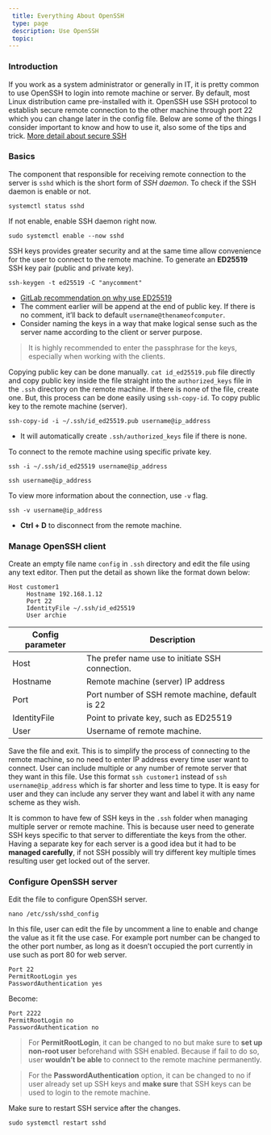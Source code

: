 ```yaml
---
 title: Everything About OpenSSH
 type: page
 description: Use OpenSSH
 topic: 
---
```


### Introduction
If you work as a system administrator or generally in IT, it is pretty common to use OpenSSH to login into remote machine or server. By default, most Linux distribution came pre-installed with it. OpenSSH use SSH protocol to establish secure remote connection to the other machine through port 22 which you can change later in the config file. Below are some of the things I consider important to know and how to use it, also some of the tips and trick. [More detail about secure SSH](https://stribika.github.io/2015/01/04/secure-secure-shell.html)

### Basics
The component that responsible for receiving remote connection to the server is `sshd` which is the short form of _SSH daemon_. To check if the SSH daemon is enable or not.
```{sh}
systemctl status sshd
```

If not enable, enable SSH daemon right now.
```{sh}
sudo systemctl enable --now sshd
```

SSH keys provides greater security and at the same time allow convenience for the user to connect to the remote machine. To generate an **ED25519** SSH key pair (public and private key).
```{sh}
ssh-keygen -t ed25519 -C "anycomment"
``` 
- [GitLab recommendation on why use ED25519](https://docs.gitlab.com/ee/user/ssh.html#ed25519-ssh-keys)
- The comment earlier will be append at the end of public key. If there is no comment, it’ll back to default `username@thenameofcomputer`. 
- Consider naming the keys in a way that make logical sense such as the server name according to the client or server purpose.
> It is highly recommended to enter the passphrase for the keys, especially when working with the clients.

Copying public key can be done manually. `cat id_ed25519.pub` file directly and copy public key inside the file straight into the `authorized_keys` file in the `.ssh` directory on the remote machine. If there is none of the file, create one. But, this process can be done easily using `ssh-copy-id`. To copy public key to the remote machine (server). 
```{sh}
ssh-copy-id -i ~/.ssh/id_ed25519.pub username@ip_address
```
- It will automatically create `.ssh/authorized_keys` file if there is none.

To connect to the remote machine using specific private key.
```{sh}
ssh -i ~/.ssh/id_ed25519 username@ip_address
```
```{sh}
ssh username@ip_address
```

To view more information about the connection, use `-v` flag.
```{sh}
ssh -v username@ip_address
```
- **Ctrl + D** to disconnect from the remote machine.

### Manage OpenSSH client
Create an empty file name `config` in `.ssh` directory and edit the file using any text editor. Then put the detail as shown like the format down below:
```{bash}
Host customer1
     Hostname 192.168.1.12
     Port 22
     IdentityFile ~/.ssh/id_ed25519
     User archie
```

Config parameter | Description
---------------- | ------------
Host             | The prefer name use to initiate SSH connection.
Hostname         | Remote machine (server) IP address
Port             | Port number of SSH remote machine, default is 22
IdentityFile     | Point to private key, such as ED25519
User             | Username of remote machine.

Save the file and exit. This is to simplify the process of connecting to the remote machine, so no need to enter IP address every time user want to connect. User can include multiple or any number of remote server that they want in this file. Use this format `ssh customer1` instead of `ssh username@ip_address` which is far shorter and less time to type. It is easy for user and they can include any server they want and label it with any name scheme as they wish.

It is common to have few of SSH keys in the `.ssh` folder when managing multiple server or remote machine. This is because user need to generate SSH keys specific to that server to differentiate the keys from the other. Having a separate key for each server is a good idea but it had to be **managed carefully**, if not SSH possibly will try different key multiple times resulting user get locked out of the server.

### Configure OpenSSH server
Edit the file to configure OpenSSH server.
```{sh}
nano /etc/ssh/sshd_config
```

In this file, user can edit the file by uncomment a line to enable and change the value as it fit the use case. For example port number can be changed to the other port number, as long as it doesn’t occupied the port currently in use such as port 80 for web server. 
```
Port 22
PermitRootLogin yes
PasswordAuthentication yes
```

Become:
```
Port 2222
PermitRootLogin no
PasswordAuthentication no
```
> For **PermitRootLogin**, it can be changed to no but make sure to **set up non-root user** beforehand with SSH enabled. Because if fail to do so, user **wouldn’t be able** to connect to the remote machine permanently. 

> For the **PasswordAuthentication** option, it can be changed to no if user already set up SSH keys and **make sure** that SSH keys can be used to login to the remote machine.

Make sure to restart SSH service after the changes.
```{sh}
sudo systemctl restart sshd
```